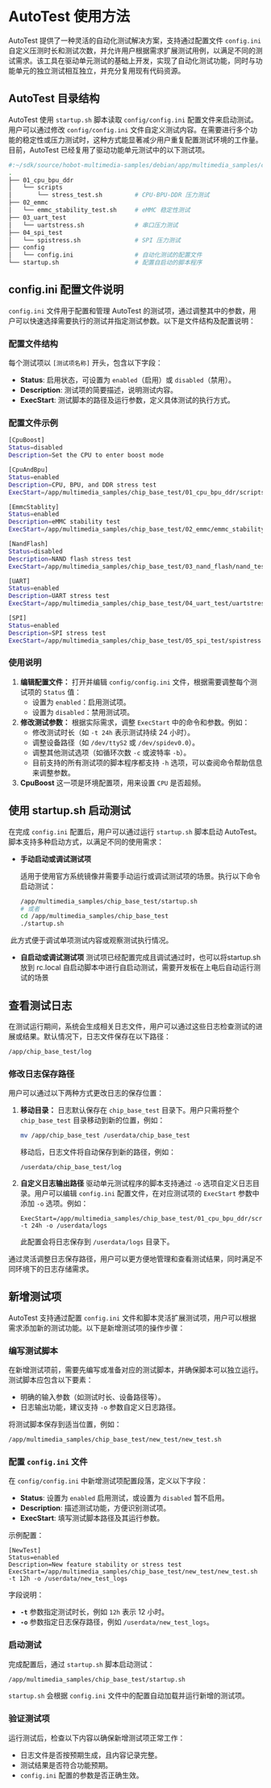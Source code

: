 # AutoTest 使用方法

AutoTest 提供了一种灵活的自动化测试解决方案，支持通过配置文件 `config.ini` 自定义压测时长和测试次数，并允许用户根据需求扩展测试用例，以满足不同的测试需求。该工具在驱动单元测试的基础上开发，实现了自动化测试功能，同时与功能单元的独立测试相互独立，并充分复用现有代码资源。

## AutoTest 目录结构

AutoTest 使用 `startup.sh` 脚本读取 `config/config.ini` 配置文件来启动测试。用户可以通过修改 `config/config.ini` 文件自定义测试内容。在需要进行多个功能的稳定性或压力测试时，这种方式能显著减少用户重复配置测试环境的工作量。目前，AutoTest 已经复用了驱动功能单元测试中的以下测试项。

```bash
#:~/sdk/source/hobot-multimedia-samples/debian/app/multimedia_samples/chip_base_test$ tree
.
├── 01_cpu_bpu_ddr
│   └── scripts
│       └── stress_test.sh         # CPU-BPU-DDR 压力测试
├── 02_emmc
│   └── emmc_stability_test.sh     # eMMC 稳定性测试
├── 03_uart_test
│   └── uartstress.sh              # 串口压力测试
├── 04_spi_test
│   └── spistress.sh               # SPI 压力测试
├── config
│   └── config.ini                 # 自动化测试的配置文件
└── startup.sh                     # 配置自启动的脚本程序
```

## config.ini 配置文件说明

`config.ini` 文件用于配置和管理 AutoTest 的测试项，通过调整其中的参数，用户可以快速选择需要执行的测试并指定测试参数。以下是文件结构及配置说明：

### 配置文件结构

每个测试项以 `[测试项名称]` 开头，包含以下字段：

- **Status**:  启用状态，可设置为 `enabled`（启用）或 `disabled`（禁用）。
- **Description**:  测试项的简要描述，说明测试内容。
- **ExecStart**:  测试脚本的路径及运行参数，定义具体测试的执行方式。

### 配置文件示例

```bash
[CpuBoost]
Status=disabled
Description=Set the CPU to enter boost mode

[CpuAndBpu]
Status=enabled
Description=CPU, BPU, and DDR stress test
ExecStart=/app/multimedia_samples/chip_base_test/01_cpu_bpu_ddr/scripts/stress_test.sh -t 24h

[EmmcStablity]
Status=enabled
Description=eMMC stability test
ExecStart=/app/multimedia_samples/chip_base_test/02_emmc/emmc_stability_test.sh -t 24h

[NandFlash]
Status=disabled
Description=NAND flash stress test
ExecStart=/app/multimedia_samples/chip_base_test/03_nand_flash/nand_test.sh -t 24h

[UART]
Status=enabled
Description=UART stress test
ExecStart=/app/multimedia_samples/chip_base_test/04_uart_test/uartstress.sh -b 115200 -d /dev/ttyS2 -c 1000000

[SPI]
Status=enabled
Description=SPI stress test
ExecStart=/app/multimedia_samples/chip_base_test/05_spi_test/spistress.sh -d /dev/spidev0.0 -c 1000000
```

### 使用说明

1. **编辑配置文件：**
   打开并编辑 `config/config.ini` 文件，根据需要调整每个测试项的 `Status` 值：
   - 设置为 `enabled`：启用测试项。
   - 设置为 `disabled`：禁用测试项。
2. **修改测试参数：**
   根据实际需求，调整 `ExecStart` 中的命令和参数。例如：
   - 修改测试时长（如 `-t 24h` 表示测试持续 24 小时）。
   - 调整设备路径（如 `/dev/ttyS2` 或 `/dev/spidev0.0`）。
   - 调整其他测试选项（如循环次数 `-c` 或波特率 `-b`）。
   - 目前支持的所有测试项的脚本程序都支持 `-h` 选项，可以查阅命令帮助信息来调整参数。
3. **CpuBoost** 这一项是环境配置项，用来设置 `CPU` 是否超频。

## 使用 startup.sh 启动测试

在完成 `config.ini` 配置后，用户可以通过运行 `startup.sh` 脚本启动 AutoTest。脚本支持多种启动方式，以满足不同的使用需求：

- **手动启动或调试测试项**

  适用于使用官方系统镜像并需要手动运行或调试测试项的场景。执行以下命令启动测试：

  ```bash
  /app/multimedia_samples/chip_base_test/startup.sh
  # 或者
  cd /app/multimedia_samples/chip_base_test
  ./startup.sh
  ```

​	此方式便于调试单项测试内容或观察测试执行情况。

- **自启动或调试测试项**
  测试项已经配置完成且调试通过时，也可以将startup.sh 放到 rc.local 自启动脚本中进行自启动测试，需要开发板在上电后自动运行测试的场景

## 查看测试日志

在测试运行期间，系统会生成相关日志文件，用户可以通过这些日志检查测试的进展或结果。默认情况下，日志文件保存在以下路径：

```bash
/app/chip_base_test/log
```

### 修改日志保存路径

用户可以通过以下两种方式更改日志的保存位置：

1. **移动目录：**
    日志默认保存在 `chip_base_test` 目录下。用户只需将整个 `chip_base_test` 目录移动到新的位置，例如：

   ```bash
   mv /app/chip_base_test /userdata/chip_base_test
   ```

   移动后，日志文件将自动保存到新的路径，例如：

   ```text
   /userdata/chip_base_test/log
   ```

2. **自定义日志输出路径**
   驱动单元测试程序的脚本支持通过 `-o` 选项自定义日志目录。用户可以编辑 `config.ini` 配置文件，在对应测试项的 `ExecStart` 参数中添加 `-o` 选项。例如：

   ```text
   ExecStart=/app/multimedia_samples/chip_base_test/01_cpu_bpu_ddr/scripts/stress_test.sh -t 24h -o /userdata/logs
   ```

   此配置会将日志保存到 `/userdata/logs` 目录下。

通过灵活调整日志保存路径，用户可以更方便地管理和查看测试结果，同时满足不同环境下的日志存储需求。

## 新增测试项

AutoTest 支持通过配置 `config.ini` 文件和脚本灵活扩展测试项，用户可以根据需求添加新的测试功能。以下是新增测试项的操作步骤：

### 编写测试脚本

在新增测试项前，需要先编写或准备对应的测试脚本，并确保脚本可以独立运行。测试脚本应包含以下要素：

- 明确的输入参数（如测试时长、设备路径等）。
- 日志输出功能，建议支持 `-o` 参数自定义日志路径。

将测试脚本保存到适当位置，例如：

```bash
/app/multimedia_samples/chip_base_test/new_test/new_test.sh
```

### 配置 `config.ini` 文件

在 `config/config.ini` 中新增测试项配置段落，定义以下字段：

- **Status**: 设置为 `enabled` 启用测试，或设置为 `disabled` 暂不启用。
- **Description**: 描述测试功能，方便识别测试项。
- **ExecStart**: 填写测试脚本路径及其运行参数。

示例配置：

```text
[NewTest]
Status=enabled
Description=New feature stability or stress test
ExecStart=/app/multimedia_samples/chip_base_test/new_test/new_test.sh -t 12h -o /userdata/new_test_logs
```

字段说明：

- **`-t`** 参数指定测试时长，例如 `12h` 表示 12 小时。
- **`-o`** 参数指定日志保存路径，例如 `/userdata/new_test_logs`。

### 启动测试

完成配置后，通过 `startup.sh` 脚本启动测试：

```bash
/app/multimedia_samples/chip_base_test/startup.sh
```

`startup.sh` 会根据 `config.ini` 文件中的配置自动加载并运行新增的测试项。

### 验证测试项

运行测试后，检查以下内容以确保新增测试项正常工作：

- 日志文件是否按预期生成，且内容记录完整。
- 测试结果是否符合功能预期。
- `config.ini` 配置的参数是否正确生效。

